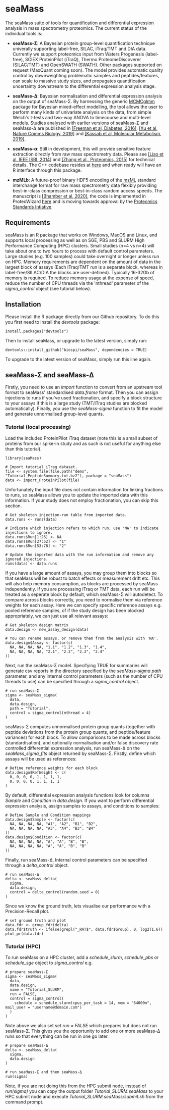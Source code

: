 # seaMass
The seaMass suite of tools for quantification and differential expression analysis in mass spectrometry proteomics. The current status of the individual tools is:

- **seaMass-Σ**: A Bayesian protein group-level quantification technique univerally supporting label-free, SILAC, iTraq/TMT and DIA data. Currently we support proteomics input from Waters Progenesis (label-free), SCIEX ProteinPilot (iTraQ), Thermo ProteomeDiscoverer (SILAC/TMT) and OpenSWATH (SWATH). Other packages supported on request (MaxQuant coming soon). The model provides automatic quality control by downweighting problematic samples and peptides/features, can scale to massive study sizes, and propagates quantification uncertainty downstream to the differential expression analysis stage. 

- **seaMass-Δ**: Bayesian normalisation and differential expression analysis on the output of seaMass-Σ. By harnessing the generic [MCMCglmm](https://cran.r-project.org/web/packages/MCMCglmm) package for Bayesian mixed-effect modelling, the tool allows the user to perform many kinds of univariate analysis on the data, from simple Welch's t-tests and two-way ANOVA to timecourse and multi-level models. Studies analysed with earlier versions of seaMass-Σ and seaMass-Δ are published in [[Freeman et al, Diabetes, 2016]](	
https://doi.org/10.2337/db15-0835), [[Xu et al, Nature Comms Biology, 2019]](https://doi.org/10.1038/s42003-018-0254-9) and [[Kassab et al, Molecular Metabolism, 2019]](	
https://doi.org/10.1016/j.molmet.2019.08.003).

- **seaMass-α**: Still in development, this will provide sensitive feature extraction directly from raw mass spectrometry data. Please see [[Liao et al. IEEE ISBI, 2014]](https://doi.org/10.1109/ISBI.2014.6868123) and [[Zhang et al., Proteomics, 2015]](https://doi.org/10.1002/pmic.201400428) for technical details. The C++ codebase resides at [here](https://github.com/biospi/seaMass-alpha) and when ready will have an R interface through this package.

- **mzMLb**: A future-proof binary HDF5 encoding of the [mzML](http://www.psidev.info/mzML) standard interchange format for raw mass spectrometry data flexibly providing best-in-class compression or best-in-class random access speeds. The manuscript is [[Bhamber et al, 2020]](https://doi.org/10.1101/2020.02.13.947218), the code is implemented in ProteoWizard [here](https://github.com/biospi/pwiz) and is moving towards approval by the [Proteomics Standards Intiative](http://www.psidev.info/).  

## Requirements

seaMass is an R package that works on Windows, MacOS and Linux, and supports local processing as well as on SGE, PBS and SLURM High Performance Computing (HPC) clusters. Small studies (n=4 vs n=4) will take about one to two hours to process with default control parameters. Large studies (e.g. 100 samples) could take overnight or longer unless run on HPC. Memory requirements are dependent on the amount of data in the largest block of assays (Each iTraq/TMT run is a separate block, whereas in label-free/SILAC/DIA the blocks are user-defined). Typically 16-32Gb of memory is required. To reduce memory usage at the expense of speed, reduce the number of CPU threads via the 'nthread' parameter of the *sigma_control* object (see tutorial below).

## Installation

Please install the R package directly from our Github repository. To do this you first need to install the *devtools* package: 

```
install.packages("devtools")
```

Then to install seaMass, or upgrade to the latest version, simply run:

```
devtools::install_github("biospi/seaMass", dependencies = TRUE)
```

To upgrade to the latest version of seaMass, simply run this line again.

## seaMass-Σ and seaMass-Δ

Firstly, you need to use an *import* function to convert from an upstream tool format to seaMass' standardised *data.frame* format. Then you can assign injections to runs if you've used fractionation, and specify a block structure to your assays if this is a large study (TMT/iTraq studies are blocked automatically). Finally, you use the *seaMass-sigma* function to fit the model and generate unnormalised group-level quants.

### Tutorial (local processing)

Load the included ProteinPilot iTraq dataset (note this is a small subset of proteins from our spike-in study and as such is not useful for anything else than this tutorial).

```
library(seaMass)

# Import tutorial iTraq dataset.
file <- system.file(file.path("demo", "Tutorial_PeptideSummary.txt.bz2"), package = "seaMass")
data <- import_ProteinPilot(file)
```

Unfortunately the input file does not contain information for linking fractions to runs, so seaMass allows you to update the imported data with this information. If your study does not employ fractionation, you can skip this section.

```
# Get skeleton injection-run table from imported data.
data.runs <- runs(data)

# Indicate which injection refers to which run; use 'NA' to indicate injections to ignore.
data.runs$Run[1:26] <- NA
data.runs$Run[27:52] <- "1"
data.runs$Run[53:78] <- "2"

# Update the imported data with the run information and remove any ignored injections.
runs(data) <- data.runs
```

If you have a large amount of assays, you may group them into blocks so that seaMass will be robust to batch effects or measurement drift etc. This will also help memory consumption, as blocks are processed by seaMass independently. If you are processing iTraq or TMT data, each run will be treated as a seperate block by default, which seaMass-Σ will autodetect. To compare across blocks correctly, you need to normalise them via reference weights for each assay. Here we can specify specific reference assays e.g. pooled reference samples, of if the study design has been blocked appropriately, we can just use all relevant assays:

```
# Get skeleton design matrix
data.design <- new_assay_design(data)

# You can rename assays, or remove them from the analysis with 'NA'.
data.design$Assay <- factor(c(
  NA, NA, NA, NA, "1.1", "1.2", "1.3", "1.4",
  NA, NA, NA, NA, "2.1", "2.2", "2.3", "2.4"
))
```

Next, run the seaMass-Σ model. Specifying TRUE for summaries will generate csv reports in the directory specified by the *seaMass-sigma* *path* parameter, and any internal control parameters (such as the number of CPU threads to use) can be specified through a *sigma_control* object. 

```
# run seaMass-Σ
sigma <- seaMass_sigma(
  data,
  data.design,
  path = "Tutorial",
  control = sigma_control(nthread = 4)
)
```

seaMass-Σ computes unnormalised protein group quants (together with peptide deviations from the protein group quants, and peptide/feature variances) for each block. To allow comparisons to be made across blocks (standardisation), and optionally normalisation and/or false discovery rate controlled differential expression analysis, run seaMass-Δ on the *seaMass_sigma_fits* object returned by seaMass-Σ. Firstly, define which assays will be used as references: 

```
# Define reference weights for each block
data.design$RefWeight <- c(
  0, 0, 0, 0, 1, 1, 1, 1,
  0, 0, 0, 0, 1, 1, 1, 1
)
```

By default, differential expression analysis functions look for columns *Sample* and *Condition* in *data.design*. If you want to perform differential expression analysis, assign samples to assays, and conditions to samples:

```
# Define Sample and Condition mappings
data.design$Sample <- factor(c(
  NA, NA, NA, NA, "A1", "A2", "B1", "B2",
  NA, NA, NA, NA, "A3", "A4", "B3", "B4"
))
data.design$Condition <- factor(c(
  NA, NA, NA, NA, "A", "A", "B", "B",
  NA, NA, NA, NA, "A", "A", "B", "B"
))
```

Finally, run seaMass-Δ. Internal control parameters can be specified through a *delta_control* object. 

```
# run seaMass-Δ
delta <- seaMass_delta(
  sigma,
  data.design,
  control = delta_control(random.seed = 0)
)
```

Since we know the ground truth, lets visualise our performance with a Precision-Recall plot.

```
# set ground truth and plot
data.fdr <- group_fdr(delta)
data.fdr$truth <- ifelse(grepl("_RAT$", data.fdr$Group), 0, log2(1.6))
plot_pr(data.fdr)
```

### Tutorial (HPC)

To run seaMass on a HPC cluster, add a *schedule_slurm*, *schedule_pbs* or *schedule_sge* object to *sigma_control* e.g.

```
# prepare seaMass-Σ
sigma <- seaMass_sigma(
  data,
  data.design,
  name = "Tutorial_SLURM",
  run = FALSE,
  control = sigma_control(
    schedule = schedule_slurm(cpus_per_task = 14, mem = "64000m", mail_user = "username@domain.com")
  )
)
```

Note above we also set set *run = FALSE* which prepares but does not run seaMass-Σ. This gives you the opportunity to add one or more seaMass-Δ runs so that everything can be run in one go later.

```
# prepare seaMass-Δ
delta <- seaMass_delta(
  sigma,
  data.design
)

# run seaMass-Σ and then seaMass-Δ
run(sigma)
```

Note, if you are not doing this from the HPC submit node, instead of *run(sigma)* you can copy the output folder *Tutorial_SLURM.seaMass* to your HPC submit node and execute *Tutorial_SLURM.seaMass/submit.sh* from the command prompt.

